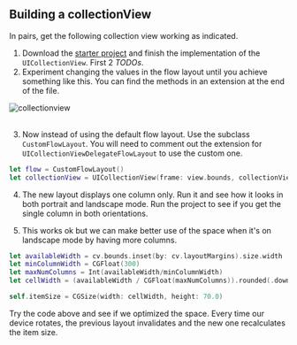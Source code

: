 
## Building a collectionView

In pairs, get the following collection view working as indicated.

1. Download the [starter project](https://github.com/amelinagzz/collectionView-starter) and finish the implementation of the `UICollectionView`. First 2 *TODOs*.
2. Experiment changing the values in the flow layout until you achieve something like this. You can find the methods in an extension at the end of the file.

![collectionview](assets/collectionview.png)<br><br>

3. Now instead of using the default flow layout. Use the subclass `CustomFlowLayout`. You will need to comment out the extension for  `UICollectionViewDelegateFlowLayout` to use the custom one.

```swift
let flow = CustomFlowLayout()
let collectionView = UICollectionView(frame: view.bounds, collectionViewLayout: flow)
```

4. The new layout displays one column only. Run it and see how it looks in both portrait and landscape mode. Run the project to see if you get the single column in both orientations.

5. This works ok but we can make better use of the space when it's on landscape mode by having more columns.

```swift
let availableWidth = cv.bounds.inset(by: cv.layoutMargins).size.width
let minColumnWidth = CGFloat(300)
let maxNumColumns = Int(availableWidth/minColumnWidth)
let cellWidth = (availableWidth / CGFloat(maxNumColumns)).rounded(.down)

self.itemSize = CGSize(width: cellWidth, height: 70.0)

```

Try the code above and see if we optimized the space. Every time our device rotates, the previous layout invalidates and the new one recalculates the item size.
